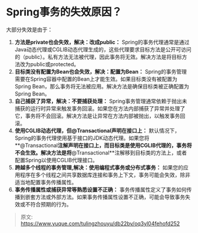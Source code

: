 # Spring事务的失效原因？

大部分失效是由于：

1. **方法是private也会失效，解决：改成public：** Spring的事务代理通常是通过Java动态代理或CGLIB动态代理生成的，这些代理要求目标方法是公开可访问的（public）。私有方法无法被代理，因此事务将无效。解决方法是将目标方法改为public或protected。
2. **目标类没有配置为Bean也会失效，解决：配置为Bean：** Spring的事务管理需要在Spring容器中配置的Bean上才能生效。如果目标类没有被配置为Spring Bean，那么事务将无法被应用。解决方法是确保目标类被正确配置为Spring Bean。
3. **自己捕获了异常，解决：不要捕获处理：** Spring事务管理通常依赖于抛出未捕获的运行时异常来触发事务回滚。如果您在方法内部捕获了异常并处理了它，事务将不会回滚。解决方法是让异常在方法内部被抛出，以触发事务回滚。
4. **使用CGLIB动态代理，但@Transactional声明在接口上：** 默认情况下，Spring的事务代理使用基于接口的JDK动态代理。如果您将**@Transactional**注解声明在接口上，而目标类是使用CGLIB代理的，事务将不会生效。解决方法是将**@Transactional**注解移到目标类的方法上，或者配置Spring以使用CGLIB代理接口。
5. **跨越多个线程的事务管理,解决：使用编程式事务或分布式事务：** 如果您的应用程序在多个线程之间共享数据库连接和事务上下文，事务可能会失效，除非适当地配置事务传播属性。
6. **事务传播属性或捕获异常等熟悉设置不正确：** 事务传播属性定义了事务如何传播到嵌套方法或外部方法。如果事务传播属性设置不正确，可能会导致事务失效或不符合预期的行为。


> 原文: <https://www.yuque.com/tulingzhouyu/db22bv/oq3yl04fehofd252>